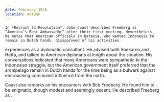 ```yaml
---
date: February 1948
location: HotBuk
---
```


```synopsis
In *Recruit to Revolution*, John Coast describes Freeberg as “America’s Best Ambassador” after their first meeting. Nevertheless, he notes that American officials in Batavia, who wanted Indonesia to remain in Dutch hands, disapproved of his activities. 

```

experiences as a
diplomatic consultant. He advised both Soekarno and Hatta, and talked to
American diplomats at length about the situation. His conversations
indicated that many Americans were sympathetic to the Indonesian
struggle, but the American government itself preferred that the
archipelago remain in Dutch hands for the time being as a bulwark
against encroaching communist influence from the north.

Coast also remarks on his encounters with Bob Freeberg. He found him to
be enigmatic, though modest and seemingly decent. He described Freeberg
as .